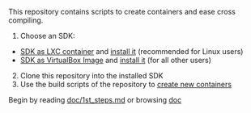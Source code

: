 This repository contains scripts to create containers and ease cross compiling.

1. Choose an SDK:

* [SDK as LXC container](https://m3-container.net/M3_Container/SDK/M3_SDK_LXC.tar.gz) and [install it](doc/Install_SDK_as_LXC_container.md) (recommended for Linux users)
* [SDK as VirtualBox Image](https://m3-container.net/M3_Container/SDK/M3_SDK.ova) and [install it](doc/Install_VirtualBox.md) (for all other users)

2. Clone this repository into the installed SDK
3. Use the build scripts of the repository to [create new containers](doc/HowTo_create_a_container.md)

Begin by reading [doc/1st_steps.md](doc/1st_steps.md) or browsing [doc](doc/)
